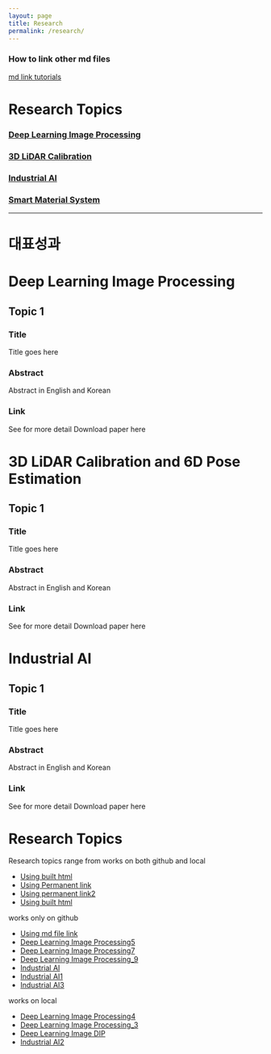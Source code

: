 ```yaml
---
layout: page
title: Research
permalink: /research/
---
```


### How to link other md files
[md link tutorials](/docs/md-link-tutorial)


# Research Topics
### [Deep Learning Image Processing](/research/DIP)
### [3D LiDAR Calibration](/research/Lidar)
### [Industrial AI](/research/AI)
### [Smart Material System](/research/SMS)


***
# 대표성과
# Deep Learning Image Processing

## Topic 1
### Title
Title goes here
### Abstract
Abstract in English and Korean

### Link
See for more detail
Download paper here


# 3D LiDAR Calibration and 6D Pose Estimation

## Topic 1
### Title
Title goes here
### Abstract
Abstract in English and Korean

### Link
See for more detail
Download paper here


# Industrial AI
## Topic 1
### Title
Title goes here
### Abstract
Abstract in English and Korean

### Link
See for more detail
Download paper here


# Research Topics

Research topics range from 
works on both github and local
* [Using built html](/docs/researchImage)
* [Using Permanent link](/researchImg)
* [Using permanent link2](/research/DIP)
* [Using built html](/docs/researchAI)

works only on  github
* [Using md file link](/researchImage.md)
* [Deep Learning Image Processing5](researchImage.md)
* [Deep Learning Image Processing7](/researchImage2.md)
* [Deep Learning Image Processing_9](researchImg)
* [Industrial AI](/researchAI)
* [Industrial AI1](/researchAI.md)
* [Industrial AI3](researchAI.md)


works on local
* [Deep Learning Image Processing4](/docs/researchImage)
* [Deep Learning Image Processing_3](/researchImg)
* [Deep Learning Image DIP](/research/DIP)
* [Industrial AI2](/docs/researchAI)
